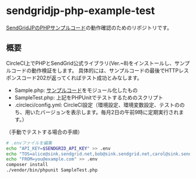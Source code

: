 # sendgridjp-php-example-test
[SendGridJPのPHPサンプルコード](https://github.com/SendGridJP/sendgridjp-php-example)の動作確認のためのリポジトリです。

## 概要
CircleCI上でPHPとSendGrid公式ライブラリ(Ver.~8)をインストールし、サンプルコードの動作検証をします。
具体的には、サンプルコードの最後でHTTPレスポンスコード202が返ってくればテスト成功とみなします。

- Sample.php: [サンプルコード](https://github.com/SendGridJP/sendgridjp-php-example/blob/master/sendgrid-php-example.php)をモジュール化したもの
- SampleTest.php: 上記をPHPUnitでテストするためのスクリプト
- .circleci/config.yml: CircleCI設定（環境設定、環境変数設定、テストののち、用いたバージョンを表示します。毎月2日の午前9時に定期実行されます。）

（手動でテストする場合の手順）

```bash
# .envファイルを編集
echo "API_KEY=$SENDGRID_API_KEY" >> .env
echo "TOS=alice@sink.sendgrid.net,bob@sink.sendgrid.net,carol@sink.sendgrid.net" >> .env
echo "FROM=you@example.com" >> .env
composer install
./vendor/bin/phpunit SampleTest.php
```